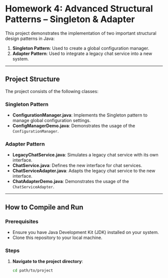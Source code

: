 # Homework 4: Advanced Structural Patterns – Singleton & Adapter

This project demonstrates the implementation of two important structural design patterns in Java:
1. **Singleton Pattern**: Used to create a global configuration manager.
2. **Adapter Pattern**: Used to integrate a legacy chat service into a new system.

---

## **Project Structure**

The project consists of the following classes:

### **Singleton Pattern**
- **ConfigurationManager.java**: Implements the Singleton pattern to manage global configuration settings.
- **ConfigManagerDemo.java**: Demonstrates the usage of the `ConfigurationManager`.

### **Adapter Pattern**
- **LegacyChatService.java**: Simulates a legacy chat service with its own interface.
- **ChatService.java**: Defines the new interface for chat services.
- **ChatServiceAdapter.java**: Adapts the legacy chat service to the new interface.
- **ChatAdapterDemo.java**: Demonstrates the usage of the `ChatServiceAdapter`.

---

## **How to Compile and Run**

### **Prerequisites**
- Ensure you have Java Development Kit (JDK) installed on your system.
- Clone this repository to your local machine.

### **Steps**

1. **Navigate to the project directory**:
   ```bash
   cd path/to/project
